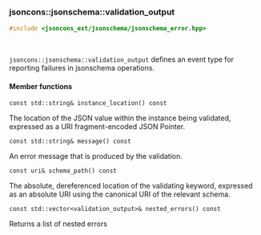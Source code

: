 ### jsoncons::jsonschema::validation_output

```cpp
#include <jsoncons_ext/jsonschema/jsonschema_error.hpp>
```

<br>

`jsoncons::jsonschema::validation_output` defines an event type for reporting failures in jsonschema operations.

#### Member functions

    const std::string& instance_location() const
The location of the JSON value within the instance being validated,
expressed as a URI fragment-encoded JSON Pointer.

    const std::string& message() const
An error message that is produced by the validation.

    const uri& schema_path() const
The absolute, dereferenced location of the validating keyword,
expressed as an absolute URI using the canonical URI of the 
relevant schema.

    const std::vector<validation_output>& nested_errors() const
Returns a list of nested errors

